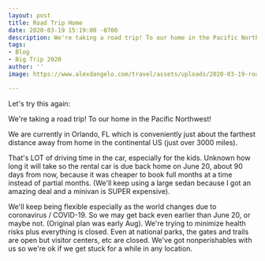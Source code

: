 ```yaml
---
layout: post
title: Road Trip Home
date: 2020-03-19 15:19:00 -0700
description: We're taking a road trip! To our home in the Pacific Northwest!
tags:
- Blog
- Big Trip 2020
author: ''
image: https://www.alexdangelo.com/travel/assets/uploads/2020-03-19-road-trip-home.jpg

---
```

Let's try this again: 

We're taking a road trip! To our home in the Pacific Northwest!

We are currently in Orlando, FL which is conveniently just about the farthest distance away from home in the continental US (just over 3000 miles).

That's LOT of driving time in the car, especially for the kids. Unknown how long it will take so the rental car is due back home on June 20, about 90 days from now, because it was cheaper to book full months at a time instead of partial months. (We'll keep using a large sedan because I got an amazing deal and a minivan is SUPER expensive).

We'll keep being flexible especially as the world changes due to coronavirus / COVID-19. So we may get back even earlier than June 20, or maybe not. (Original plan was early Aug). We're trying to minimize health risks plus everything is closed. Even at national parks, the gates and trails are open but visitor centers, etc are closed. We've got nonperishables with us so we're ok if we get stuck for a while in any location.